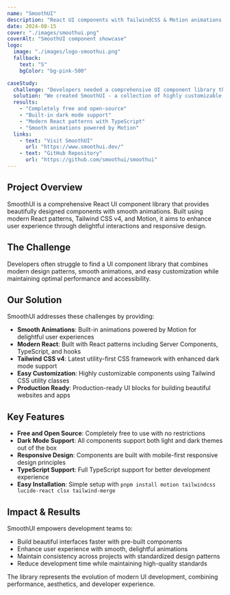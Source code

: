 ```yaml
---
name: "SmoothUI"
description: "React UI components with TailwindCSS & Motion animations for beautiful websites and apps."
date: 2024-08-15
cover: "./images/smoothui.png"
coverAlt: "SmoothUI component showcase"
logo:
  image: "./images/logo-smoothui.png"
  fallback:
    text: "S"
    bgColor: "bg-pink-500"

caseStudy:
  challenge: "Developers needed a comprehensive UI component library that combines modern React patterns with smooth animations and responsive design."
  solution: "We created SmoothUI - a collection of highly customizable, production-ready UI components built with React, Tailwind CSS v4, and Motion animations."
  results:
    - "Completely free and open-source"
    - "Built-in dark mode support"
    - "Modern React patterns with TypeScript"
    - "Smooth animations powered by Motion"
  links:
    - text: "Visit SmoothUI"
      url: "https://www.smoothui.dev/"
    - text: "GitHub Repository"
      url: "https://github.com/smoothui/smoothui"
---
```


## Project Overview

SmoothUI is a comprehensive React UI component library that provides beautifully designed components with smooth animations. Built using modern React patterns, Tailwind CSS v4, and Motion, it aims to enhance user experience through delightful interactions and responsive design.

## The Challenge

Developers often struggle to find a UI component library that combines modern design patterns, smooth animations, and easy customization while maintaining optimal performance and accessibility.

## Our Solution

SmoothUI addresses these challenges by providing:

- **Smooth Animations**: Built-in animations powered by Motion for delightful user experiences
- **Modern React**: Built with React patterns including Server Components, TypeScript, and hooks
- **Tailwind CSS v4**: Latest utility-first CSS framework with enhanced dark mode support
- **Easy Customization**: Highly customizable components using Tailwind CSS utility classes
- **Production Ready**: Production-ready UI blocks for building beautiful websites and apps

## Key Features

- **Free and Open Source**: Completely free to use with no restrictions
- **Dark Mode Support**: All components support both light and dark themes out of the box
- **Responsive Design**: Components are built with mobile-first responsive design principles
- **TypeScript Support**: Full TypeScript support for better development experience
- **Easy Installation**: Simple setup with `pnpm install motion tailwindcss lucide-react clsx tailwind-merge`

## Impact & Results

SmoothUI empowers development teams to:

- Build beautiful interfaces faster with pre-built components
- Enhance user experience with smooth, delightful animations
- Maintain consistency across projects with standardized design patterns
- Reduce development time while maintaining high-quality standards

The library represents the evolution of modern UI development, combining performance, aesthetics, and developer experience.
